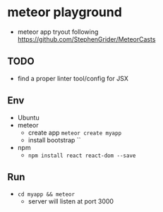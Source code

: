 # meteor playground

  - meteor app tryout following https://github.com/StephenGrider/MeteorCasts


## TODO

  - find a proper linter tool/config for JSX

## Env

  - Ubuntu
  - meteor
      - create app `meteor create myapp`
      - install bootstrap ``
  - npm
      - `npm install react react-dom --save`

## Run

  - `cd myapp && meteor`
      - server will listen at port 3000
